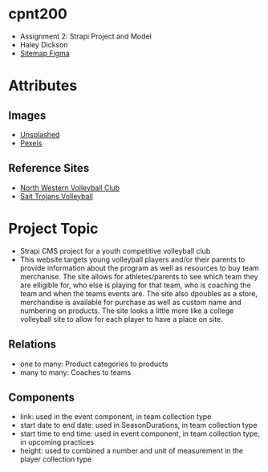 # cpnt200
- Assignment 2: Strapi Project and Model
- Haley Dickson
- [Sitemap Figma](https://www.figma.com/file/PXx7QZD4N3K6i7A9oeEMUB/cpnt200-a1-sitemap?node-id=0%3A1&t=Gcx7OdfxjRb5rfn2-1)

# Attributes
## Images 
- [Unsplashed](https://unsplash.com/)
- [Pexels](https://www.pexels.com/)
## Reference Sites
- [North Western Volleyball Club](https://www.wolvesvolleyball.ca/)
- [Sait Trojans Volleyball](https://www.saittrojans.com/sports/wvball/index)

# Project Topic 
- Strapi CMS project for a youth competitive volleyball club 
- This website targets young volleyball players and/or their parents to provide information about the program as well as resources to buy team merchanise. The site allows for athletes/parents to see which team they are elligible for, who else is playing for that team, who is coaching the team and when the teams events are. The site also dpoubles as a store, merchandise is available for purchase as well as custom name and numbering on products. The site looks a little more like a college volleyball site to allow for each player to have a place on site.  


## Relations
- one to many: Product categories to products
- many to many: Coaches to teams
## Components
- link: used in the event component, in team collection type
- start date to end date: used in SeasonDurations, in team collection type
- start time to end time: used in event component, in team collection type, in upcoming practices
- height: used to combined a number and unit of measurement in the player collection type